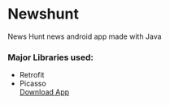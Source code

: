 # Newshunt
News Hunt news android app made with Java
### Major Libraries used:
- Retrofit
- Picasso </br>
[Download App](https://docs.google.com/uc?export=download&id=1IuoU-WmSbfsxFiF-dbQrv3JEvoeJJp0i)
